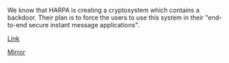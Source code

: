 
We know that HARPA is creating a cryptosystem which contains a backdoor. Their plan is to force the users to use this system in their "end-to-end secure instant message applications".

[Link](https://cloud.ufscar.br:8080/v1/AUTH_c93b694078064b4f81afd2266a502511/static.pwn2win.party/bilinear_evil_dcd5a8ab45570b1ed503b6eb272dbb388e0be937444eaa388812548138d5c4f2.tar.gz)

[Mirror](https://static.pwn2win.party/bilinear_evil_dcd5a8ab45570b1ed503b6eb272dbb388e0be937444eaa388812548138d5c4f2.tar.gz)
